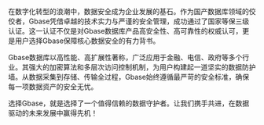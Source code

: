 在数字化转型的浪潮中，数据安全成为企业发展的基石。作为国产数据库领域的佼佼者，Gbase凭借卓越的技术实力与严谨的安全管理，成功通过了国家等保三级认证。这一认证不仅是对Gbase数据库产品高安全性、高可靠性的权威认可，更是用户选择Gbase保障核心数据安全的有力背书。

Gbase数据库以高性能、高扩展性著称，广泛应用于金融、电信、政府等多个行业。其强大的加密算法和多层次访问控制机制，为用户构建起一道坚实的数据防护墙。从数据采集到存储、传输全过程，Gbase始终遵循最严苛的安全标准，确保每一项数据资产的安全无忧。

选择Gbase，就是选择了一个值得信赖的数据守护者。让我们携手共进，在数据驱动的未来发展中赢得先机！